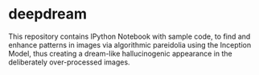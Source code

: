 # deepdream
This repository contains IPython Notebook with sample code, to find and enhance patterns in images via algorithmic pareidolia using the Inception Model, thus creating a dream-like hallucinogenic appearance in the deliberately over-processed images. 
